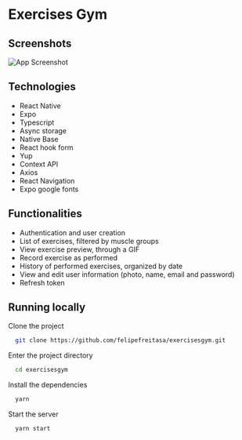 
# Exercises Gym



## Screenshots

![App Screenshot](https://via.placeholder.com/468x300?text=App+Screenshot+Here)


## Technologies

- React Native
- Expo
- Typescript
- Async storage
- Native Base
- React hook form
- Yup
- Context API
- Axios
- React Navigation
- Expo google fonts



## Functionalities

- Authentication and user creation
- List of exercises, filtered by muscle groups
- View exercise preview, through a GIF
- Record exercise as performed
- History of performed exercises, organized by date
- View and edit user information (photo, name, email and password)
- Refresh token



## Running locally

Clone the project

```bash
  git clone https://github.com/felipefreitasa/exercisesgym.git
```

Enter the project directory

```bash
  cd exercisesgym
```

Install the dependencies

```bash
  yarn
```

Start the server

```bash
  yarn start
```

